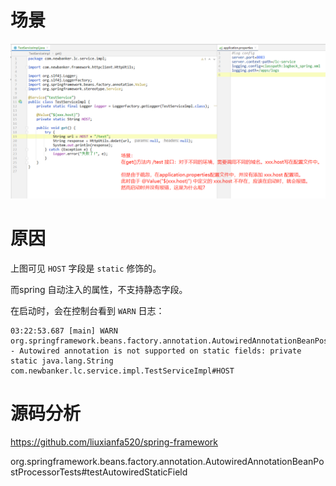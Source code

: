 # 场景

![image-20210319033827055](images/image-20210319033827055.png)



# 原因

上图可见 `HOST`  字段是 `static` 修饰的。

而spring 自动注入的属性，不支持静态字段。

在启动时，会在控制台看到 `WARN` 日志：

```
03:22:53.687 [main] WARN  org.springframework.beans.factory.annotation.AutowiredAnnotationBeanPostProcessor - Autowired annotation is not supported on static fields: private static java.lang.String com.newbanker.lc.service.impl.TestServiceImpl#HOST
```



# 源码分析

https://github.com/liuxianfa520/spring-framework

org.springframework.beans.factory.annotation.AutowiredAnnotationBeanPostProcessorTests#testAutowiredStaticField


